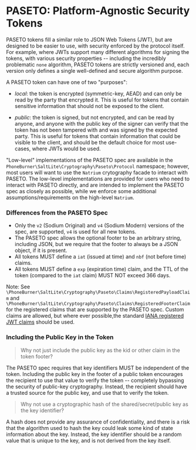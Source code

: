 # PASETO: Platform-Agnostic Security Tokens

PASETO tokens fill a similar role to JSON Web Tokens (JWT), but are designed to
be easier to use, with security enforced by the protocol itself. For example, where
JWTs support many different algorithms for signing the tokens, with various security
properties -- including the incredibly problematic `none` algorithm, PASETO tokens 
are strictly versioned and, each version only defines a single well-defined and 
secure algorithm purpose.

A PASETO token can have one of two "purposes":
- *local*: the token is encrypted (symmetric-key, AEAD) and can only be read by 
  the party that encrypted it. This is useful for tokens that contain sensitive 
  information that should not be exposed to the client.

- *public*: the token is signed, but not encrypted, and can be read by anyone, and
  anyone with the public key of the signer can verify that the token has not been 
  tampered with and was signed by the expected party. This is useful for tokens 
  that contain information that could be visible to the client, and should be the
  default choice for most use-cases, where JWTs would be used.

"Low-level" implementations of the PASETO spec are available in the 
`PhoneBurner\SaltLite\Cryptography\Paseto\Protocol` namespace; however,
most users will want to use the `Natrium` crytography facade to interact with PASETO.
The low-level implementations are provided for users who need to interact with PASETO
directly, and are intended to implement the PASETO spec as closely as possible, while
we enforce some additional assumptions/requirements on the high-level `Natrium`.

### Differences from the PASETO Spec
- Only the `v2` (Sodium Original) and `v4` (Sodium Modern) versions of the spec,
are supported, `v4` is used for all new tokens.
- The PASETO spec allows the optional footer to be an arbitrary string, including
JSON, but we require that the footer to always be a JSON object, if it is present.
- All tokens MUST define a `iat` (issued at time) and `nbf` (not before time) claims.
- All tokens MUST define a `exp` (expiration time) claim, and the TTL of the token
  (compared to the `iat` claim) MUST NOT exceed 366 days.

Note: See `\PhoneBurner\SaltLite\Cryptography\Paseto\Claims\RegisteredPayloadClaim`
and `\PhoneBurner\SaltLite\Cryptography\Paseto\Claims\RegisteredFooterClaim` for
the registered claims that are supported by the PASETO spec. Custom claims are
allowed, but where ever possible,the standard [IANA registered JWT claims](https://www.iana.org/assignments/jwt/jwt.xhtml#claims) should be used.


### Including the Public Key in the Token 
> Why not just include the public key as the kid or other claim in the token footer?

The PASETO spec requires that key identifiers MUST be independent of the token.
Including the public key in the footer of a public token encourages the recipient
to use that value to verify the token -- completely bypassing the security of 
public-key cryptography. Instead, the recipient should have a trusted source for
the public key, and use that to verify the token.

> Why not use a cryptographic hash of the shared/secret/public key as the key identifier?

A hash does not provide any assurance of confidentiality, and there is a risk that
the algorithm used to hash the key could leak some kind of state information about
the key. Instead, the key identifier should be a random value that is unique to the
key, and is not derived from the key itself.